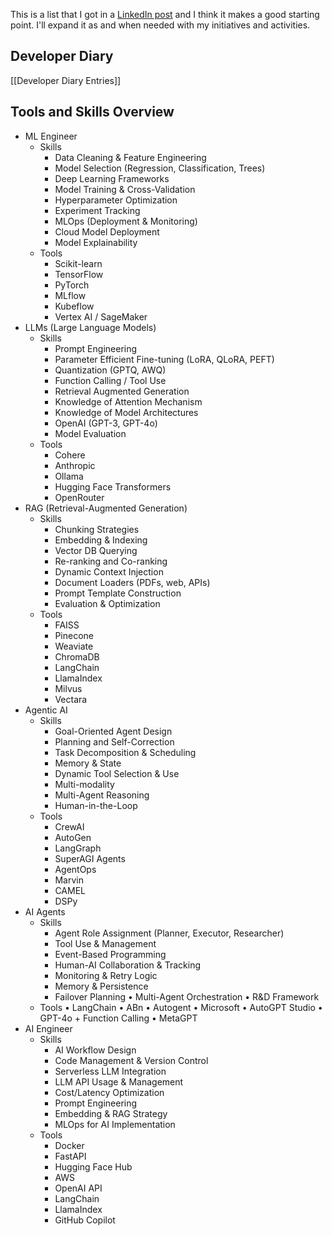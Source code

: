 This is a list that I got in a [LinkedIn post](https://www.linkedin.com/in/chandrasekarsrinivasan/) and I think it makes a good starting point. I'll expand it as and when needed with my initiatives and activities.

## Developer Diary
[[Developer Diary Entries]]


## Tools and Skills Overview

- ML Engineer
	- Skills
		- Data Cleaning & Feature Engineering
		- Model Selection (Regression, Classification, Trees)
		- Deep Learning Frameworks
		- Model Training & Cross-Validation
		- Hyperparameter Optimization
		- Experiment Tracking
		- MLOps (Deployment & Monitoring)
		- Cloud Model Deployment
		- Model Explainability
	- Tools
		- Scikit-learn
		- TensorFlow
		- PyTorch
		- MLflow
		- Kubeflow
		- Vertex AI / SageMaker
- LLMs (Large Language Models)
	- Skills
		- Prompt Engineering
		- Parameter Efficient Fine-tuning (LoRA, QLoRA, PEFT)
		- Quantization (GPTQ, AWQ)
		- Function Calling / Tool Use
		- Retrieval Augmented Generation
		- Knowledge of Attention Mechanism
		- Knowledge of Model Architectures
		- OpenAI (GPT-3, GPT-4o)
		- Model Evaluation
	- Tools
		- Cohere
		- Anthropic
		- Ollama
		- Hugging Face Transformers
		- OpenRouter
- RAG (Retrieval-Augmented Generation)
	- Skills
		- Chunking Strategies
		- Embedding & Indexing
		- Vector DB Querying
		- Re-ranking and Co-ranking
		- Dynamic Context Injection
		- Document Loaders (PDFs, web, APIs)
		- Prompt Template Construction
		- Evaluation & Optimization
	- Tools
		- FAISS
		- Pinecone
		- Weaviate
		- ChromaDB
		- LangChain
		- LlamaIndex
		- Milvus
		- Vectara
- Agentic AI
	- Skills
		- Goal-Oriented Agent Design
		- Planning and Self-Correction
		- Task Decomposition & Scheduling
		- Memory & State
		- Dynamic Tool Selection & Use
		- Multi-modality
		- Multi-Agent Reasoning
		- Human-in-the-Loop
	- Tools
		- CrewAI
		- AutoGen
		- LangGraph
		- SuperAGI Agents
		- AgentOps
		- Marvin
		- CAMEL
		- DSPy
- AI Agents
	- Skills
		- Agent Role Assignment (Planner, Executor, Researcher)
		- Tool Use & Management
		- Event-Based Programming
		- Human-AI Collaboration & Tracking
		- Monitoring & Retry Logic
		- Memory & Persistence
		- Failover Planning • Multi-Agent Orchestration • R&D Framework
	- Tools • LangChain • ABn • Autogent • Microsoft • AutoGPT Studio • GPT-4o + Function Calling • MetaGPT
- AI Engineer
	- Skills
		- AI Workflow Design
		- Code Management & Version Control
		- Serverless LLM Integration
		- LLM API Usage & Management
		- Cost/Latency Optimization
		- Prompt Engineering
		- Embedding & RAG Strategy
		- MLOps for AI Implementation
	- Tools
		- Docker
		- FastAPI
		- Hugging Face Hub
		- AWS
		- OpenAI API
		- LangChain
		- LlamaIndex
		- GitHub Copilot
